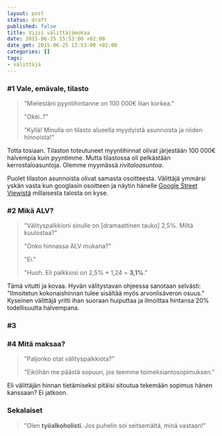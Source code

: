 ```yaml
---
layout: post
status: draft
published: false
title: Viisi välittäjämokaa
date: 2015-06-25 15:53:00 +02:00
date_gmt: 2015-06-25 13:53:00 +02:00
categories: []
tags:
- välittäjä
---
```




### #1 Vale, emävale, tilasto

<blockquote>
  <p>"Mielestäni pyyntihintanne on 100 000€ liian korkea."</p>
  <p>"Okei..?"</p>
  <p>"Kyllä! Minulla on tilasto alueella myydyistä asunnoista ja niiden hinnoista!"</p>
</blockquote>

Totta tosiaan. Tilaston toteutuneet myyntihinnat olivat järjestään 100 000€ halvempia
kuin pyyntimme. Mutta tilastossa oli pelkästään kerrostaloasuntoja. Olemme myymässä _rivitaloasuntoa_.

Puolet tilaston asunnoista olivat samasta osoitteesta. Välittäjä ymmärsi yskän 
vasta kun googlasin osoitteen ja näytin hänelle [Google Street Viewistä](https://goo.gl/maps/Cq4VC)
millaisesta talosta on kyse.

### #2 Mikä ALV?
<blockquote>
  <p>"Välityspalkkioni sinulle on [dramaattinen tauko] 2,5%. Miltä kuulostaa?"</p>
  <p>"Onko hinnassa ALV mukana?"</p>
  <p>"Ei."</p>
  <p>"Huoh. Eli palkkiosi on 2,5% * 1,24 = <strong>3,1%</strong>."</p>
</blockquote>

Tämä vitutti ja kovaa. Hyvän välitystavan ohjeessa sanotaan selvästi: "Ilmoitetun
kokonaishinnan tulee sisältää myös arvonlisäveron osuus." Kyseinen välittäjä yritti
ihan suoraan huiputtaa ja ilmoittaa hintansa 20% todellisuutta halvempana.

### #3 

### #4 Mitä maksaa?
<blockquote>
  <p>"Paljonko otat välityspalkkiota?"</p>
  <p>"Eiköhän me päästä sopuun, jos teemme toimeksiantosopimuksen."</p>
</blockquote>

Eli välittäjän hinnan tietämiseksi pitäisi sitoutua tekemään sopimus hänen kanssaan? Ei jatkoon.


### Sekalaiset

<blockquote>
  "Olen <strong>työalkoholisti</strong>. Jos puhelin soi seitsemältä, minä vastaan!"
</blockquote>

